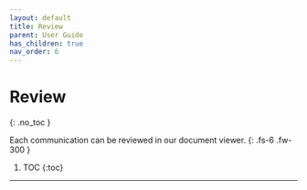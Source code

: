 ```yaml
---
layout: default
title: Review
parent: User Guide
has_children: true
nav_order: 6
---
```


# Review
{: .no_toc }

Each communication can be reviewed in our document viewer.
{: .fs-6 .fw-300 }

1. TOC
{:toc}

---